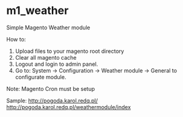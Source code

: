 # m1_weather
Simple Magento Weather module

How to:
1. Upload files to your magento root directory
2. Clear all magento cache
3. Logout and login to admin panel.
4. Go to: System -> Configuration -> Weather module -> General to configurate module.

Note: Magento Cron must be setup

Sample: http://pogoda.karol.redq.pl/
        http://pogoda.karol.redq.pl/weathermodule/index
